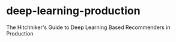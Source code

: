 # deep-learning-production
The Hitchhiker's Guide to Deep Learning Based Recommenders in Production
